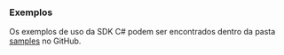 ### Exemplos

Os exemplos de uso da SDK C# podem ser encontrados dentro da pasta [samples](https://github.com/takenet/blip-sdk-csharp/tree/master/src/Samples) no GitHub.
